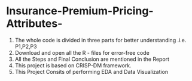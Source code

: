 # Insurance-Premium-Pricing-Attributes-

1) The whole code is divided in three parts for better understanding .i.e. P1,P2,P3
2) Download and open all the R - files for error-free code 
3) All the Steps and Final Conclusion are mentioned in the Report 
4) This project is based on CRISP-DM framework.
5) This Project Consits of performing EDA and Data Visualization 









